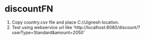 # discountFN

1. Copy country.csv file and place C://Jignesh location. 
2. Test using webservice url like  'http://localhost:8080/discount/?userType=Standard&amount=2050'
